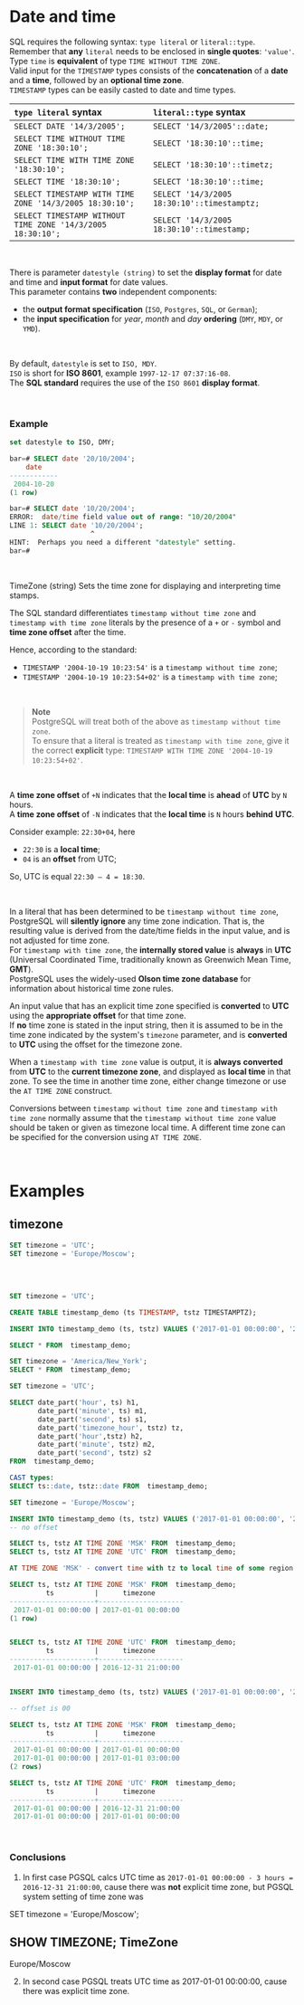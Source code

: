 # Date and time
SQL requires the following syntax: `type literal` or `literal::type`.<br>
Remember that **any** `literal` needs to be enclosed in **single quotes**: `'value'`.<br>
Type `time` is **equivalent** of type `TIME WITHOUT TIME ZONE`.<br>
Valid input for the `TIMESTAMP` types consists of the **concatenation** of a **date** and a **time**, followed by an **optional time zone**.<br>
`TIMESTAMP` types can be easily casted to date and time types.<br>

|`type literal` syntax|`literal::type` syntax|
|:--------------------|:---------------------|
|`SELECT DATE '14/3/2005';`|`SELECT '14/3/2005'::date;`|
|`SELECT TIME WITHOUT TIME ZONE '18:30:10';`|`SELECT '18:30:10'::time;`|
|`SELECT TIME WITH TIME ZONE '18:30:10';`|`SELECT '18:30:10'::timetz;`|
|`SELECT TIME '18:30:10';`|`SELECT '18:30:10'::time;`|
|`SELECT TIMESTAMP WITH TIME ZONE '14/3/2005 18:30:10';`|`SELECT '14/3/2005 18:30:10'::timestamptz;`|
|`SELECT TIMESTAMP WITHOUT TIME ZONE '14/3/2005 18:30:10';`|`SELECT '14/3/2005 18:30:10'::timestamp;`|

<br>

There is parameter `datestyle (string)` to set the **display format** for date and time and **input format** for date values.<br>
This parameter contains **two** independent components:
- the **output format specification** (`ISO`, `Postgres`, `SQL`, or `German`);
- the **input specification** for *year*, *month* and *day* **ordering** (`DMY`, `MDY`, or `YMD`).

<br>

By default, `datestyle` is set to `ISO, MDY`.<br>
`ISO` is short for **ISO 8601**, example `1997-12-17 07:37:16-08`.<br>
The **SQL standard** requires the use of the `ISO 8601` **display format**.<br>

<br>

### Example
```sql
set datestyle to ISO, DMY;

bar=# SELECT date '20/10/2004';
    date
------------
 2004-10-20
(1 row)

bar=# SELECT date '10/20/2004';
ERROR:  date/time field value out of range: "10/20/2004"
LINE 1: SELECT date '10/20/2004';
                    ^
HINT:  Perhaps you need a different "datestyle" setting.
bar=#
```
<br>


TimeZone (string)
Sets the time zone for displaying and interpreting time stamps.


The SQL standard differentiates `timestamp without time zone` and `timestamp with time zone` literals by the presence of a `+` or `-` symbol and **time zone offset** after the time.<br>

Hence, according to the standard:
- `TIMESTAMP '2004-10-19 10:23:54'` is a `timestamp without time zone`;
- `TIMESTAMP '2004-10-19 10:23:54+02'` is a `timestamp with time zone`;

<br>

> **Note**<br>
> PostgreSQL will treat both of the above as `timestamp without time zone`.<br>
> To ensure that a literal is treated as `timestamp with time zone`, give it the correct **explicit** type: `TIMESTAMP WITH TIME ZONE '2004-10-19 10:23:54+02'`.

<br>

A **time zone offset** of `+N` indicates that the  **local time** is **ahead** of **UTC** by `N` hours.<br>
A **time zone offset** of `-N` indicates that the  **local time** is `N` hours **behind** **UTC**.<br>

Consider example: `22:30+04`, here
- `22:30` is a **local time**;
- `04` is an **offset** from UTC;

So, UTC is equal `22:30 – 4 = 18:30`.

<br>

In a literal that has been determined to be `timestamp without time zone`, PostgreSQL will **silently ignore** any time zone indication. That is, the resulting value is derived from the date/time fields in the input value, and is not adjusted for time zone.<br>
For `timestamp with time zone`, the **internally stored value** is **always** in **UTC** (Universal Coordinated Time, traditionally known as Greenwich Mean Time, **GMT**).<br>
PostgreSQL uses the widely-used **Olson time zone database** for information about historical time zone rules.<br>

An input value that has an explicit time zone specified is **converted** to **UTC** using the **appropriate offset** for that time zone.<br>
If **no** time zone is stated in the input string, then it is assumed to be in the time zone indicated by the system's `timezone` parameter, and is **converted** to **UTC** using the offset for the timezone zone.<br>

When a `timestamp with time zone` value is output, it is **always** **converted** from **UTC** to the **current timezone zone**, and displayed as **local time** in that zone. To see the time in another time zone, either change timezone or use the `AT TIME ZONE` construct.<br>

Conversions between `timestamp without time zone` and `timestamp with time zone` normally assume that the `timestamp without time zone` value should be taken or given as timezone local time. A different time zone can be specified for the conversion using `AT TIME ZONE`.<br>

<br>

# Examples
## timezone
```sql
SET timezone = 'UTC';
SET timezone = 'Europe/Moscow';
```

<br>

## 

```sql
SET timezone = 'UTC';

CREATE TABLE timestamp_demo (ts TIMESTAMP, tstz TIMESTAMPTZ);

INSERT INTO timestamp_demo (ts, tstz) VALUES ('2017-01-01 00:00:00', '2017-01-01 00:00:00');

SELECT * FROM  timestamp_demo;

SET timezone = 'America/New_York';
SELECT * FROM  timestamp_demo;

SET timezone = 'UTC';

SELECT date_part('hour', ts) h1,
       date_part('minute', ts) m1,
       date_part('second', ts) s1,
       date_part('timezone_hour', tstz) tz,
       date_part('hour',tstz) h2,
       date_part('minute', tstz) m2,
       date_part('second', tstz) s2
FROM  timestamp_demo;

CAST types:
SELECT ts::date, tstz::date FROM  timestamp_demo;

SET timezone = 'Europe/Moscow';

INSERT INTO timestamp_demo (ts, tstz) VALUES ('2017-01-01 00:00:00', '2017-01-01 00:00:00');
-- no offset

SELECT ts, tstz AT TIME ZONE 'MSK' FROM  timestamp_demo;
SELECT ts, tstz AT TIME ZONE 'UTC' FROM  timestamp_demo;

AT TIME ZONE 'MSK' - convert time with tz to local time of some region

SELECT ts, tstz AT TIME ZONE 'MSK' FROM  timestamp_demo;
         ts          |      timezone       
---------------------+---------------------
 2017-01-01 00:00:00 | 2017-01-01 00:00:00
(1 row)


SELECT ts, tstz AT TIME ZONE 'UTC' FROM  timestamp_demo;
         ts          |      timezone       
---------------------+---------------------
 2017-01-01 00:00:00 | 2016-12-31 21:00:00


INSERT INTO timestamp_demo (ts, tstz) VALUES ('2017-01-01 00:00:00', '2017-01-01 00:00:00+00');

-- offset is 00

SELECT ts, tstz AT TIME ZONE 'MSK' FROM  timestamp_demo;
         ts          |      timezone       
---------------------+---------------------
 2017-01-01 00:00:00 | 2017-01-01 00:00:00
 2017-01-01 00:00:00 | 2017-01-01 03:00:00 
(2 rows)

SELECT ts, tstz AT TIME ZONE 'UTC' FROM  timestamp_demo;
         ts          |      timezone       
---------------------+---------------------
 2017-01-01 00:00:00 | 2016-12-31 21:00:00
 2017-01-01 00:00:00 | 2017-01-01 00:00:00
```

<br>

### Conclusions

1. In first case PGSQL calcs UTC time as `2017-01-01 00:00:00 - 3 hours = 2016-12-31 21:00:00`, cause there was **not** explicit time zone, but PGSQL system setting of time zone was 

SET timezone = 'Europe/Moscow';

 SHOW TIMEZONE;
   TimeZone    
---------------
 Europe/Moscow


2. In second case PGSQL treats UTC time as 2017-01-01 00:00:00, cause there was explicit time zone.
